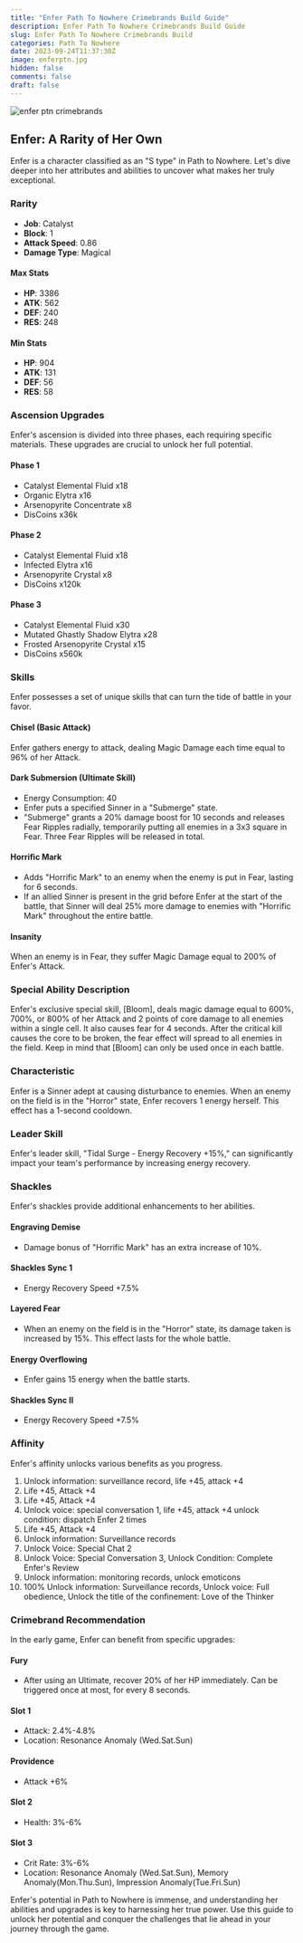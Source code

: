 ```yaml
---
title: "Enfer Path To Nowhere Crimebrands Build Guide"
description: Enfer Path To Nowhere Crimebrands Build Guide
slug: Enfer Path To Nowhere Crimebrands Build
categories: Path To Nowhere
date: 2023-09-24T11:37:30Z
image: enferptn.jpg
hidden: false
comments: false
draft: false
---
```


![enfer ptn crimebrands](enferptn.jpg)

## Enfer: A Rarity of Her Own

Enfer is a character classified as an "S type" in Path to Nowhere. Let's dive deeper into her attributes and abilities to uncover what makes her truly exceptional.

### Rarity

- **Job**: Catalyst
- **Block**: 1
- **Attack Speed**: 0.86
- **Damage Type**: Magical

#### Max Stats

- **HP**: 3386
- **ATK**: 562
- **DEF**: 240
- **RES**: 248

#### Min Stats

- **HP**: 904
- **ATK**: 131
- **DEF**: 56
- **RES**: 58

### Ascension Upgrades

Enfer's ascension is divided into three phases, each requiring specific materials. These upgrades are crucial to unlock her full potential.

#### Phase 1

- Catalyst Elemental Fluid x18
- Organic Elytra x16
- Arsenopyrite Concentrate x8
- DisCoins x36k

#### Phase 2

- Catalyst Elemental Fluid x18
- Infected Elytra x16
- Arsenopyrite Crystal x8
- DisCoins x120k

#### Phase 3

- Catalyst Elemental Fluid x30
- Mutated Ghastly Shadow Elytra x28
- Frosted Arsenopyrite Crystal x15
- DisCoins x560k

### Skills

Enfer possesses a set of unique skills that can turn the tide of battle in your favor.

#### Chisel (Basic Attack)

Enfer gathers energy to attack, dealing Magic Damage each time equal to 96% of her Attack.

#### Dark Submersion (Ultimate Skill)

- Energy Consumption: 40
- Enfer puts a specified Sinner in a "Submerge" state.
- "Submerge" grants a 20% damage boost for 10 seconds and releases Fear Ripples radially, temporarily putting all enemies in a 3x3 square in Fear. Three Fear Ripples will be released in total.

#### Horrific Mark

- Adds "Horrific Mark" to an enemy when the enemy is put in Fear, lasting for 6 seconds.
- If an allied Sinner is present in the grid before Enfer at the start of the battle, that Sinner will deal 25% more damage to enemies with "Horrific Mark" throughout the entire battle.

#### Insanity

When an enemy is in Fear, they suffer Magic Damage equal to 200% of Enfer's Attack.

### Special Ability Description

Enfer's exclusive special skill, [Bloom], deals magic damage equal to 600%, 700%, or 800% of her Attack and 2 points of core damage to all enemies within a single cell. It also causes fear for 4 seconds. After the critical kill causes the core to be broken, the fear effect will spread to all enemies in the field. Keep in mind that [Bloom] can only be used once in each battle.

### Characteristic

Enfer is a Sinner adept at causing disturbance to enemies. When an enemy on the field is in the "Horror" state, Enfer recovers 1 energy herself. This effect has a 1-second cooldown.

### Leader Skill

Enfer's leader skill, "Tidal Surge - Energy Recovery +15%," can significantly impact your team's performance by increasing energy recovery.

### Shackles

Enfer's shackles provide additional enhancements to her abilities.

#### Engraving Demise

- Damage bonus of "Horrific Mark" has an extra increase of 10%.

#### Shackles Sync 1

- Energy Recovery Speed +7.5%

#### Layered Fear

- When an enemy on the field is in the "Horror" state, its damage taken is increased by 15%. This effect lasts for the whole battle.

#### Energy Overflowing

- Enfer gains 15 energy when the battle starts.

#### Shackles Sync II

- Energy Recovery Speed +7.5%

### Affinity

Enfer's affinity unlocks various benefits as you progress.

1. Unlock information: surveillance record, life +45, attack +4
2. Life +45, Attack +4
3. Life +45, Attack +4
4. Unlock voice: special conversation 1, life +45, attack +4 unlock condition: dispatch Enfer 2 times
5. Life +45, Attack +4
6. Unlock information: Surveillance records
7. Unlock Voice: Special Chat 2
8. Unlock Voice: Special Conversation 3, Unlock Condition: Complete Enfer's Review
9. Unlock information: monitoring records, unlock emoticons
10. 100% Unlock information: Surveillance records, Unlock voice: Full obedience, Unlock the title of the confinement: Love of the Thinker

### Crimebrand Recommendation

In the early game, Enfer can benefit from specific upgrades:

#### Fury

- After using an Ultimate, recover 20% of her HP immediately. Can be triggered once at most, for every 8 seconds.

#### Slot 1

- Attack: 2.4%-4.8%
- Location: Resonance Anomaly (Wed.Sat.Sun)

#### Providence

- Attack +6%

#### Slot 2

- Health: 3%-6%

#### Slot 3

- Crit Rate: 3%-6%
- Location: Resonance Anomaly (Wed.Sat.Sun), Memory Anomaly(Mon.Thu.Sun), Impression Anomaly(Tue.Fri.Sun)

Enfer's potential in Path to Nowhere is immense, and understanding her abilities and upgrades is key to harnessing her true power. Use this guide to unlock her potential and conquer the challenges that lie ahead in your journey through the game.